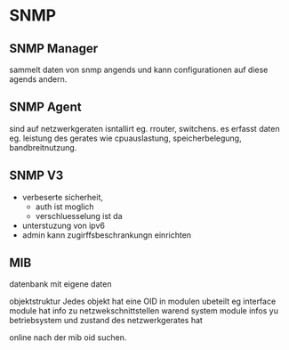 # SNMP

## SNMP Manager

sammelt daten von snmp angends und kann configurationen auf diese agends andern.

## SNMP Agent

sind auf netzwerkgeraten isntallirt eg. rrouter, switchens.
es erfasst daten eg. leistung des gerates wie cpuauslastung, speicherbelegung, bandbreitnutzung.

## SNMP V3

- verbeserte sicherheit,
  - auth ist moglich
  - verschluesselung ist da
- unterstuzung von ipv6
- admin kann zugirffsbeschrankungn einrichten

## MIB

datenbank mit eigene daten

objektstruktur 
Jedes objekt hat eine OID
in modulen ubeteilt eg interface module hat info zu netzwekschnittstellen warend system module infos yu betriebsystem und zustand des netzwerkgerates hat

online nach der mib oid suchen.